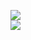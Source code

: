 [![](https://img.shields.io/badge/Made%20With-Github%20Spray-lightgrey.svg?style=for-the-badge&logo=github)](https://github.com/Annihil/github-spray#10116)  
[![](https://i.imgur.com/2DrTn0Z.gif)](https://github.com/Annihil/github-spray)